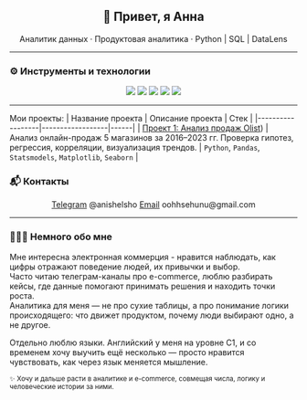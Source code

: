 <h2 align="center">👋 Привет, я Анна</h2>
<p align="center">Аналитик данных · Продуктовая аналитика · Python | SQL | DataLens  </p>

---

### ⚙️ Инструменты и технологии
<p align="center">
  <img src="https://img.shields.io/badge/Python-3670A0?logo=python&logoColor=white"/>
  <img src="https://img.shields.io/badge/SQL-336791?logo=postgresql&logoColor=white"/>
  <img src="https://img.shields.io/badge/DataLens-0033A0?logo=yandex&logoColor=white"/>
  <img src="https://img.shields.io/badge/Jupyter-F37626?logo=jupyter&logoColor=white"/>
  <img src="https://img.shields.io/badge/Excel-217346?logo=microsoft-excel&logoColor=white"/>
</p>

---

Мои проекты:
| Название проекта | Описание проекта | Стек |
|------------------|------------------|------|
| [Проект 1: Анализ продаж Olist](https://github.com/annmishkina/game-analytics)) | Анализ онлайн-продаж 5 магазинов за 2016–2023 гг. Проверка гипотез, регрессия, корреляции, визуализация трендов. | `Python`, `Pandas`, `Statsmodels`, `Matplotlib`, `Seaborn` |


### 📬 Контакты
<p align="center">
  <a href="https://t.me/yourtelegram">Telegram</a> @anishelsho
  <a href="mailto:yourmail@gmail.com">Email</a> oohhsehunu@gmail.com
</p>

---

### 🌷🌸🌺 Немного обо мне
Мне интересна электронная коммерция - нравится наблюдать, как цифры отражают поведение людей, их привычки и выбор.  
Часто читаю телеграм-каналы про e-commerce, люблю разбирать кейсы, где данные помогают принимать решения и находить точки роста.  
Аналитика для меня — не про сухие таблицы, а про понимание логики происходящего: что движет продуктом, почему люди выбирают одно, а не другое.  

Отдельно люблю языки. Английский у меня на уровне C1, и со временем хочу выучить ещё несколько — просто нравится чувствовать, как через язык меняется мышление.  

<sub>✨ Хочу и дальше расти в аналитике и e-commerce, совмещая числа, логику и человеческие истории за ними.</sub>
